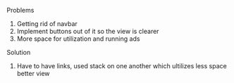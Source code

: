 Problems


1. Getting rid of navbar
2. Implement buttons out of it so the view is clearer
3. More space for utilization and running ads


Solution

1. Have to have links, used stack on one another which ultilizes less space better view